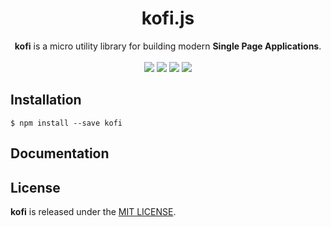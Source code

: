<h1 align="center">kofi.js</h1>

<div align="center">
<b>kofi</b> is a micro utility library for building modern <b>Single Page Applications</b>. 
</div>
<br>
<div align="center">
<img src="https://img.shields.io/badge/status-on_development-orange.svg?style=flat-square">
<img src="https://img.shields.io/badge/stability-experimental-orange.svg?style=flat-square">
<img src="https://img.shields.io/npm/v/kofi.svg?style=flat-square">
<img src="https://img.shields.io/badge/PRs-welcome-brightgreen.svg?style=flat-square">
</div>

## Installation


```
$ npm install --save kofi
```

## Documentation



## License

**kofi** is released under the [MIT LICENSE](./LICENSE).

